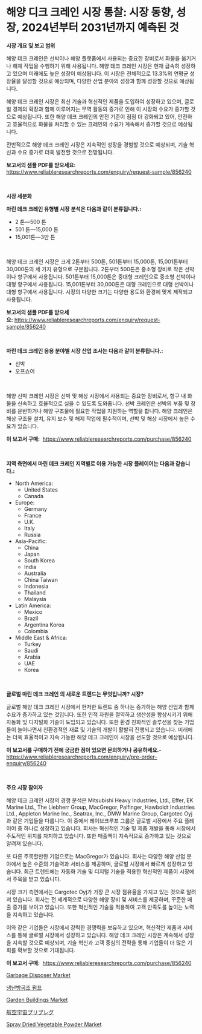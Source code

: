 <p><h1>해양 디크 크레인 시장 통찰: 시장 동향, 성장, 2024년부터 2031년까지 예측된 것</h1></p><p><strong>시장 개요 및 보고 범위</strong></p>
<p><p>해양 데크 크레인은 선박이나 해양 플랫폼에서 사용되는 중요한 장비로서 화물을 옮기거나 해체 작업을 수행하기 위해 사용됩니다. 해양 데크 크레인 시장은 현재 급속히 성장하고 있으며 미래에도 높은 성장이 예상됩니다. 이 시장은 전체적으로 13.3%의 연평균 성장율을 달성할 것으로 예상되며, 다양한 산업 분야의 성장과 함께 성장할 것으로 예상됩니다.</p><p>해양 데크 크레인 시장은 최신 기술과 혁신적인 제품을 도입하여 성장하고 있으며, 글로벌 경제의 확장과 함께 이루어지는 무역 활동의 증가로 인해 이 시장의 수요가 증가할 것으로 예상됩니다. 또한 해양 데크 크레인의 안전 기준이 점점 더 강화되고 있어, 안전하고 효율적으로 화물을 처리할 수 있는 크레인의 수요가 계속해서 증가할 것으로 예상됩니다.</p><p>전반적으로 해양 데크 크레인 시장은 지속적인 성장을 경험할 것으로 예상되며, 기술 혁신과 수요 증가로 더욱 발전할 것으로 전망됩니다.</p></p>
<p><strong>보고서의 샘플 PDF를 받으세요:</strong> <a href="https://www.reliableresearchreports.com/enquiry/request-sample/856240">https://www.reliableresearchreports.com/enquiry/request-sample/856240</a></p>
<p>&nbsp;</p>
<p><strong>시장 세분화</strong></p>
<p><strong>마린 데크 크레인 유형별 시장 분석은 다음과 같이 분류됩니다.:</strong></p>
<p><ul><li>2 톤—500 톤</li><li>501 톤—15,000 톤</li><li>15,001톤—3만 톤</li></ul></p>
<p>&nbsp;</p>
<p><p>해양 데크 크레인 시장은 크게 2톤부터 500톤, 501톤부터 15,000톤, 15,001톤부터 30,000톤의 세 가지 유형으로 구분됩니다. 2톤부터 500톤은 중소형 장비로 작은 선박이나 항구에서 사용됩니다. 501톤부터 15,000톤은 중대형 크레인으로 중소형 선박이나 대형 항구에서 사용됩니다. 15,001톤부터 30,000톤은 대형 크레인으로 대형 선박이나 대형 항구에서 사용됩니다. 시장의 다양한 크기는 다양한 용도와 환경에 맞게 제작되고 사용됩니다.</p></p>
<p><strong>보고서의 샘플 PDF를 받으세요:</strong>&nbsp;<a href="https://www.reliableresearchreports.com/enquiry/request-sample/856240">https://www.reliableresearchreports.com/enquiry/request-sample/856240</a></p>
<p>&nbsp;</p>
<p><strong> 마린 데크 크레인 응용 분야별 시장 산업 조사는 다음과 같이 분류됩니다.:</strong></p>
<p><ul><li>선박</li><li>오프쇼어</li></ul></p>
<p>&nbsp;</p>
<p><p>해양 선박 크레인 시장은 선박 및 해상 시장에서 사용되는 중요한 장비로서, 항구 내 화물을 신속하고 효율적으로 실을 수 있도록 도와줍니다. 선박 크레인은 선박의 부품 및 장비를 운반하거나 해양 구조물에 필요한 작업을 지원하는 역할을 합니다. 해양 크레인은 해상 구조물 설치, 유지 보수 및 해제 작업에 필수적이며, 선박 및 해상 시장에서 높은 수요가 있습니다.</p></p>
<p><strong>이 보고서 구매:</strong>&nbsp; <a href="https://www.reliableresearchreports.com/purchase/856240">https://www.reliableresearchreports.com/purchase/856240</a></p>
<p>&nbsp;</p>
<p><strong>지역 측면에서 마린 데크 크레인 지역별로 이용 가능한 시장 플레이어는 다음과 같습니다.:</strong></p>
<p><ul>
    <li>
        North America:
        <ul>
            <li>United States</li>
            <li>Canada</li>
        </ul>
    </li>
    <li>
        Europe:
        <ul>
            <li>Germany</li>
            <li>France</li>
            <li>U.K.</li>
            <li>Italy</li>
            <li>Russia</li>
        </ul>
    </li>
    <li>
        Asia-Pacific:
        <ul>
            <li>China</li>
            <li>Japan</li>
            <li>South Korea</li>
            <li>India</li>
            <li>Australia</li>
            <li>China Taiwan</li>
            <li>Indonesia</li>
            <li>Thailand</li>
            <li>Malaysia</li>
        </ul>
    </li>
    <li>
        Latin America:
        <ul>
            <li>Mexico</li>
            <li>Brazil</li>
            <li>Argentina Korea</li>
            <li>Colombia</li>
        </ul>
    </li>
    <li>
        Middle East & Africa:
        <ul>
            <li>Turkey</li>
            <li>Saudi</li>
            <li>Arabia</li>
            <li>UAE</li>
            <li>Korea</li>
        </ul>
    </li>
    </ul></p>
<p>&nbsp;</p>
<p><strong>글로벌 마린 데크 크레인 의 새로운 트렌드는 무엇입니까? 시장?</strong></p>
<p><p>글로벌 해양 데크 크레인 시장에서 현저한 트렌드 중 하나는 증가하는 해양 산업과 함께 수요가 증가하고 있는 것입니다. 또한 인적 자원을 절약하고 생산성을 향상시키기 위해 자동화 및 디지털화 기술이 도입되고 있습니다. 또한 환경 친화적인 솔루션을 찾는 기업들이 늘어나면서 친환경적인 재료 및 기술의 개발이 활발히 진행되고 있습니다. 미래에는 더욱 효율적이고 지속 가능한 해양 데크 크레인이 시장을 선도할 것으로 예상됩니다.</p></p>
<p><strong>이 보고서를 구매하기 전에 궁금한 점이 있으면 문의하거나 공유하세요.</strong>- <a href="https://www.reliableresearchreports.com/enquiry/pre-order-enquiry/856240">https://www.reliableresearchreports.com/enquiry/pre-order-enquiry/856240</a></p>
<p>&nbsp;</p>
<p><strong>주요 시장 참여자</strong></p>
<p><p>해양 데크 크레인 시장의 경쟁 분석은 Mitsubishi Heavy Industries, Ltd., Effer, EK Marine Ltd., The Liebherr Group, MacGregor, Palfinger, Hawboldt Industries Ltd., Appleton Marine Inc., Seatrax, Inc., DMW Marine Group, Cargotec Oyj과 같은 기업들을 다룹니다. 이 중에서 레이브크루프 그룹은 글로벌 시장에서 주요 플레이어 중 하나로 성장하고 있습니다. 회사는 혁신적인 기술 및 제품 개발을 통해 시장에서 주도적인 위치를 차지하고 있습니다. 또한 매출액이 지속적으로 증가하고 있는 것으로 알려져 있습니다.</p><p>또 다른 주목할만한 기업으로는 MacGregor가 있습니다. 회사는 다양한 해양 산업 분야에서 높은 수준의 기술력과 서비스를 제공하며, 글로벌 시장에서 빠르게 성장하고 있습니다. 최근 트렌드에는 자동화 기술 및 디지털 기술을 적용한 혁신적인 제품이 시장에서 주목을 받고 있습니다.</p><p>시장 크기 측면에서는 Cargotec Oyj가 가장 큰 시장 점유율을 가지고 있는 것으로 알려져 있습니다. 회사는 전 세계적으로 다양한 해양 장비 및 서비스를 제공하며, 꾸준한 매출 증가를 보이고 있습니다. 또한 혁신적인 기술을 적용하여 고객 만족도를 높이는 노력을 지속하고 있습니다.</p><p>이와 같은 기업들은 시장에서 강력한 경쟁력을 보유하고 있으며, 혁신적인 제품과 서비스를 통해 글로벌 시장에서 성장하고 있습니다. 해양 데크 크레인 시장은 계속해서 성장을 지속할 것으로 예상되며, 기술 혁신과 고객 중심의 전략을 통해 기업들이 더 많은 기회를 확보할 것으로 기대됩니다.</p></p>
<p><strong>이 보고서 구매:</strong>&nbsp;&nbsp;<a href="https://www.reliableresearchreports.com/purchase/856240">https://www.reliableresearchreports.com/purchase/856240</a></p>
<p><p><a href="https://github.com/RoccoManning/Market-Research-Report-List-4/blob/main/garbage-disposer-market.md">Garbage Disposer Market</a></p><p><a href="https://github.com/lzrvbyqzftro57/Market-Research-Report-List-1/blob/main/72362212332.md">냉난방공조 펌프</a></p><p><a href="https://github.com/gulaimolin/Market-Research-Report-List-3/blob/main/garden-buildings-market.md">Garden Buildings Market</a></p><p><a href="https://github.com/oqxogxyvqe90775/Market-Research-Report-List-1/blob/main/78768842714.md">航空宇宙プリプレグ</a></p><p><a href="https://issuu.com/reportprime-2/docs/spray-dried-vegetable-powder-market-size-2030.pptx">Spray Dried Vegetable Powder Market</a></p></p>
